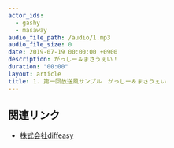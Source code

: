 ```yaml
---
actor_ids:
  - gashy
  - masaway
audio_file_path: /audio/1.mp3
audio_file_size: 0
date: 2019-07-19 00:00:00 +0900
description: がっしー＆まさうぇい！
duration: "00:00"
layout: article
title: 1. 第一回放送風サンプル　がっしー＆まさうぇい 
---
```


## 関連リンク

- [株式会社diffeasy](https://diffeasy.com/)

